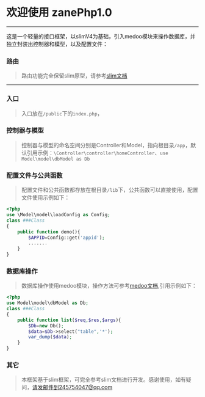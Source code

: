 # 欢迎使用 zanePhp1.0

------

这是一个轻量的接口框架，以slimV4为基础，引入medoo模块来操作数据库，并独立封装出控制器和模型，以及配置文件：

 
### 路由

> 路由功能完全保留slim原型，请参考[slim文档](https://www.slimframework.com/docs/v4/)

------

### 入口
> 入口放在`/public`下的`index.php`，

### 控制器与模型
>控制器与模型的命名空间分别是Controller和Model，指向根目录`/app`，默认引用示例：`\Controller\controller\homeController`、`use Model\model\dbModel as Db`

### 配置文件与公共函数
>配置文件和公共函数都存放在根目录`/lib`下，公共函数可以直接使用，配置文件使用示例如下：
```php
<?php
use \Model\model\loadConfig as Config;  
class ###Class
{
    public function demo(){ 
        $APPID=Config::get('appid');  
        .......
    } 
}
```
### 数据库操作
>数据库操作使用medoo模块，操作方法可参考[medoo文档](https://medoo.lvtao.net/1.2/doc.php),引用示例如下：
```php
<?php 
use Model\model\dbModel as Db;
class ###Class
{ 
	public function list($req,$res,$args){ 
        $Db=new Db();
        $data=$Db->select("table",'*');
        var_dump($data); 
    } 
}
```
### 其它
>本框架基于slim框架，可完全参考slim文档进行开发。感谢使用，如有疑问，请发邮件到245754047@qq.com